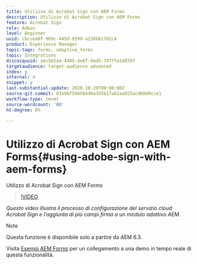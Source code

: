 ```yaml
---
title: Utilizzo di Acrobat Sign con AEM Forms
description: Utilizzo di Acrobat Sign con AEM Forms
feature: Acrobat Sign
role: Admin
level: Beginner
uuid: cbccea0f-969c-445d-9390-a236bb1fd2c4
product: Experience Manager
topic-tags: forms, adaptive_forms
topic: Integrations
discoiquuid: aec562a4-4405-4e6f-9ad5-7477fa1d078f
targetaudience: target-audience advanced
index: y
internal: n
snippet: y
last-substantial-update: 2020-10-20T00:00:00Z
source-git-commit: 81b96f59450448a3d5b17a61aa025acd60d0cce1
workflow-type: tm+mt
source-wordcount: '80'
ht-degree: 0%

---
```



# Utilizzo di Acrobat Sign con AEM Forms{#using-adobe-sign-with-aem-forms}

Utilizzo di Acrobat Sign con AEM Forms

>[!VIDEO](https://video.tv.adobe.com/v/18696?quality=9&learn=on)

*Questo video illustra il processo di configurazione del servizio cloud Acrobat Sign e l’aggiunta di più campi firma a un modulo adattivo AEM.*

>[!NOTE]
>
>Questa funzione è disponibile solo a partire da AEM 6.3.

Visita [Esempi AEM Forms](https://forms.enablementadobe.com/content/samples/samples.html?query=0#formsandsign) per un collegamento a una demo in tempo reale di questa funzionalità.
